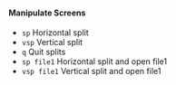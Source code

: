 
#### Manipulate Screens

- `sp` 			       Horizontal split 
- `vsp`			       Vertical split 
- `q` 			       Quit splits 
- `sp file1`           Horizontal split and open file1 
- `vsp file1`		   Vertical split and open file1

